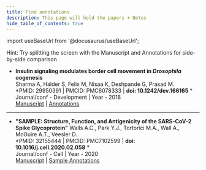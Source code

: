 ```yaml
---
title: Find annotations
description: This page will hold the papers + Notes
hide_table_of_contents: true
---
```


import useBaseUrl from '@docusaurus/useBaseUrl';

Hint: Try splitting the screen with the Manuscript and Annotations for side-by-side comparison

* **Insulin signaling modulates border cell movement in *Drosophila* oogenesis**  
Sharma A, Halder S, Felix M, Nisaa K, Deshpande G, Prasad M.  
*PMID: 29950391 | PMCID: PMC6078333 | **doi: 10.1242/dev.166165** *  
Journal/conf - Development | Year - 2018  
[Manuscript](https://pubmed.ncbi.nlm.nih.gov/29950391/) | [Annotations](/Papers/Labrador_Submission_1.pdf)

___________________________________________________________________________________

* **"SAMPLE: Structure, Function, and Antigenicity of the SARS-CoV-2 Spike Glycoprotein"**
Walls A.C., Park Y.J., Tortorici M.A., Wall A., McGuire A.T., Veesler D.   
*PMID: 32155444 | PMCID: PMC7102599 |  **doi: 10.1016/j.cell.2020.02.058** *   
Journal/conf - Cell | Year - 2020   
[Manuscript](https://pubmed.ncbi.nlm.nih.gov/32155444/) | [Sample Annotations](/Papers/Labrador_Sample_1_CoV-2.pdf)
